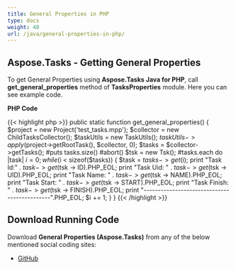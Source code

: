 ```yaml
---
title: General Properties in PHP
type: docs
weight: 40
url: /java/general-properties-in-php/
---
```


## **Aspose.Tasks - Getting General Properties**
To get General Properties using **Aspose.Tasks Java for PHP**, call **get_general_properties** method of **TasksProperties** module. Here you can see example code.

**PHP Code**

{{< highlight php >}}
public static function get_general_properties()
{
    $project = new Project('test_tasks.mpp');
    $collector = new ChildTasksCollector();
    $taskUtils = new TaskUtils();
    $taskUtils->apply($project->getRootTask(), $collector, 0);
    $tasks = $collector->getTasks();
    #puts tasks.size()
    #abort()
    $tsk = new Tsk();
    #tasks.each do |task|
    $i = 0;
    while ($i < sizeof($tasks))
    {
        $task = $tasks -> get($i);
        print "Task Id:" . $task -> get($tsk -> ID).PHP_EOL;
        print "Task Uid: " . $task -> get($tsk -> UID).PHP_EOL;
        print "Task Name: " . $task -> get($tsk -> NAME).PHP_EOL;
        print "Task Start: " . $task -> get($tsk -> START).PHP_EOL;
        print "Task Finish: " . $task -> get($tsk -> FINISH).PHP_EOL;
        print "---------------------------------------------".PHP_EOL;
        $i += 1;
    }
}
{{< /highlight >}}
## **Download Running Code**
Download **General Properties (Aspose.Tasks)** from any of the below mentioned social coding sites:

- [GitHub](https://github.com/aspose-tasks/Aspose.Tasks-for-Java/blob/master/Plugins/Aspose_Tasks_Java_for_PHP/src/aspose/tasks/WorkingWithTasks/TasksProperties.php)
